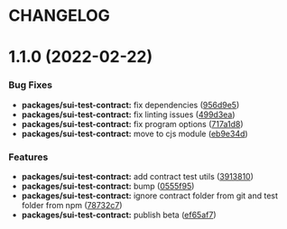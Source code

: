 # CHANGELOG

# 1.1.0 (2022-02-22)


### Bug Fixes

* **packages/sui-test-contract:** fix dependencies ([956d9e5](https://github.com/SUI-Components/sui/commit/956d9e53cfd1205c0ad49b5172944bc6bf1e7a3b))
* **packages/sui-test-contract:** fix linting issues ([499d3ea](https://github.com/SUI-Components/sui/commit/499d3ea5b307c0b6bdabb38a1b7a8813ae8ac6a8))
* **packages/sui-test-contract:** fix program options ([717a1d8](https://github.com/SUI-Components/sui/commit/717a1d8a1913ba72891839cc2223307c2ed3af1d))
* **packages/sui-test-contract:** move to cjs module ([eb9e34d](https://github.com/SUI-Components/sui/commit/eb9e34db455bcc05fd5fe94ee0dee60bd3115f77))


### Features

* **packages/sui-test-contract:** add contract test utils ([3913810](https://github.com/SUI-Components/sui/commit/39138109f3c459fbb6bd5bc0e5243f3d2081c329))
* **packages/sui-test-contract:** bump ([0555f95](https://github.com/SUI-Components/sui/commit/0555f95cf4ba4176231d2d55a5679c49c25ecdab))
* **packages/sui-test-contract:** ignore contract folder from git and test folder from npm ([78732c7](https://github.com/SUI-Components/sui/commit/78732c7e53ad4eea729ad7b3779d565fefb552cb))
* **packages/sui-test-contract:** publish beta ([ef65af7](https://github.com/SUI-Components/sui/commit/ef65af7d3c4fcc6f89e130ac18de40a1566629d5))



